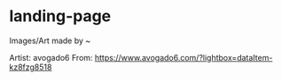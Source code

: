 # landing-page
Images/Art made by ~

Artist: avogado6
From: https://www.avogado6.com/?lightbox=dataItem-kz8fzg8518



